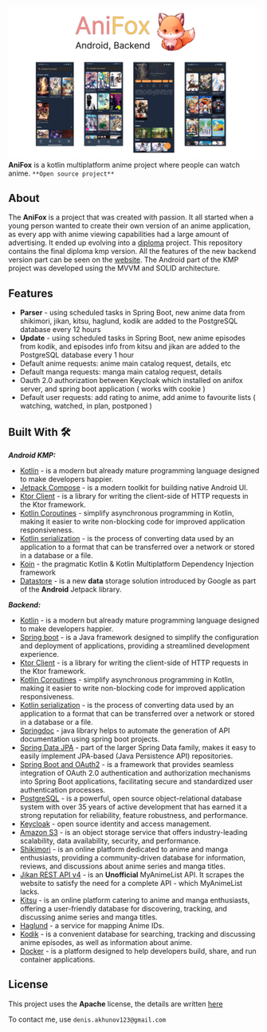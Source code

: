 ![](media/Header.png)
**AniFox** is a kotlin multiplatform anime project where people can watch anime. `**Open source project**`

## About
The **AniFox** is a project that was created with passion. It all started when a young person wanted to create their own version of an anime application, as every app with anime viewing capabilities had a large amount of advertising. It ended up evolving into a [diploma](https://github.com/DeNyWho/AniFoxKMP/blob/master/%D0%92%D0%9A%D0%A0.pdf) project. This repository contains the final diploma kmp version. All the features of the new backend version part can be seen on the [website](https://anifox.su).  The Android part of the KMP project was developed using the MVVM and SOLID architecture.
## Features
- **Parser** -   using scheduled tasks in Spring Boot, new anime data from shikimori, jikan, kitsu, haglund, kodik are added to the PostgreSQL database every 12 hours
- **Update** - using scheduled tasks in Spring Boot, new anime episodes from kodik, and episodes info from kitsu and jikan are added to the PostgreSQL database every 1 hour
- Default anime requests: anime main catalog request, details, etc
- Default manga requests: manga main catalog request, details
- Oauth 2.0 authorization between Keycloak which installed on anifox server, and spring boot application ( works with cookie )
- Default user requests: add rating to anime, add anime to favourite lists ( watching, watched, in plan, postponed )
## Built With 🛠
***Android KMP:***
- [Kotlin](https://kotlinlang.org/) - is a modern but already mature programming language designed to make developers happier.
- [Jetpack Compose](https://developer.android.com/jetpack/compose) - is a modern toolkit for building native Android UI.
- [Ktor Client](https://ktor.io/docs/welcome.html) - is a library for writing the client-side of HTTP requests in the Ktor framework. 
- [Kotlin Coroutines](https://kotlinlang.org/docs/coroutines-overview.html) - simplify asynchronous programming in Kotlin, making it easier to write non-blocking code for improved application responsiveness.
- [Kotlin serialization](https://kotlinlang.org/docs/serialization.html) - is the process of converting data used by an application to a format that can be transferred over a network or stored in a database or a file.
- [Koin](https://insert-koin.io/) - the pragmatic Kotlin & Kotlin Multiplatform Dependency Injection framework
- [Datastore](https://developer.android.com/topic/libraries/architecture/datastore) - is a new **data** storage solution introduced by Google as part of the **Android** Jetpack library.

***Backend:***
- [Kotlin](https://kotlinlang.org/) - is a modern but already mature programming language designed to make developers happier.
- [Spring boot](https://spring.io/projects/spring-boot) - is a Java framework designed to simplify the configuration and deployment of applications, providing a streamlined development experience.
- [Ktor Client](https://ktor.io/docs/welcome.html) - is a library for writing the client-side of HTTP requests in the Ktor framework.
- [Kotlin Coroutines](https://kotlinlang.org/docs/coroutines-overview.html) - simplify asynchronous programming in Kotlin, making it easier to write non-blocking code for improved application responsiveness.
- [Kotlin serialization](https://kotlinlang.org/docs/serialization.html) - is the process of converting data used by an application to a format that can be transferred over a network or stored in a database or a file.
- [Springdoc](https://springdoc.org/) - java library helps to automate the generation of API documentation using spring boot projects.
- [Spring Data JPA](https://spring.io/projects/spring-data-jpa) - part of the larger Spring Data family, makes it easy to easily implement JPA-based (Java Persistence API) repositories.
- [Spring Boot and OAuth2](https://spring.io/guides/tutorials/spring-boot-oauth2/) - is a framework that provides seamless integration of OAuth 2.0 authentication and authorization mechanisms into Spring Boot applications, facilitating secure and standardized user authentication processes.
- [PostgreSQL](https://www.postgresql.org/) - is a powerful, open source object-relational database system with over 35 years of active development that has earned it a strong reputation for reliability, feature robustness, and performance.
- [Keycloak](https://www.keycloak.org/) - open source identity and access management.
- [Amazon S3](https://docs.amazonaws.cn/en_us/AmazonS3/latest/userguide/Welcome.html) - is an object storage service that offers industry-leading scalability, data availability, security, and performance.
- [Shikimori](https://shikimori.one/) - is an online platform dedicated to anime and manga enthusiasts, providing a community-driven database for information, reviews, and discussions about anime series and manga titles.
- [Jikan REST API v4](https://docs.api.jikan.moe/) - is an **Unofficial** MyAnimeList API. It scrapes the website to satisfy the need for a complete API - which MyAnimeList lacks.
- [Kitsu](https://kitsu.io/) -  is an online platform catering to anime and manga enthusiasts, offering a user-friendly database for discovering, tracking, and discussing anime series and manga titles.
- [Haglund](https://arm.haglund.dev/docs) -  a service for mapping Anime IDs.
- [Kodik](https://kodik.online/) -  is a convenient database for searching, tracking and discussing anime episodes, as well as information about anime.
- [Docker](https://www.docker.com/) -  is a platform designed to help developers build, share, and run container applications.
## License
This project uses the **Apache** license, the details are written [here](https://github.com/DeNyWho/Anifox_Backend/blob/main/LICENSE)

To contact me, use `denis.akhunov123@gmail.com`
